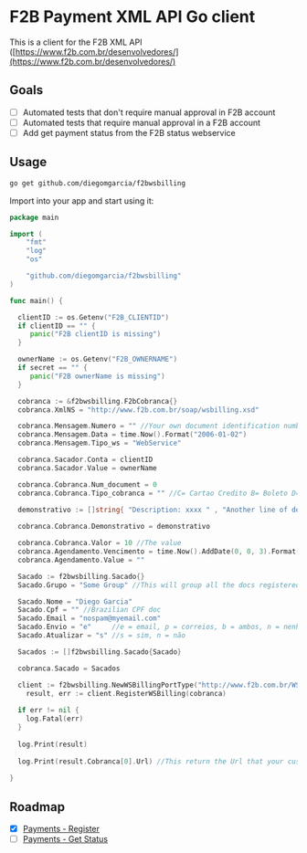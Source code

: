 # F2B Payment XML API Go client
 
This is a client for the F2B XML API ([https://www.f2b.com.br/desenvolvedores/](https://www.f2b.com.br/desenvolvedores/)

## Goals

- [ ] Automated tests that don't require manual approval in F2B account
- [ ] Automated tests that require manual approval in a F2B account 
- [ ] Add get payment status from the F2B status webservice

## Usage

```bash
go get github.com/diegomgarcia/f2bwsbilling
```

Import into your app and start using it:

```go
package main

import (
	"fmt"
	"log"
	"os"

	"github.com/diegomgarcia/f2bwsbilling"
)

func main() {

  clientID := os.Getenv("F2B_CLIENTID")
  if clientID == "" {
     panic("F2B clientID is missing")
  }

  ownerName := os.Getenv("F2B_OWNERNAME")
  if secret == "" {
     panic("F2B ownerName is missing")
  }

  cobranca := &f2bwsbilling.F2bCobranca{}
  cobranca.XmlNS = "http://www.f2b.com.br/soap/wsbilling.xsd"

  cobranca.Mensagem.Numero = "" //Your own document identification number
  cobranca.Mensagem.Data = time.Now().Format("2006-01-02")
  cobranca.Mensagem.Tipo_ws = "WebService"

  cobranca.Sacador.Conta = clientID
  cobranca.Sacador.Value = ownerName

  cobranca.Cobranca.Num_document = 0
  cobranca.Cobranca.Tipo_cobranca = "" //C= Cartao Credito B= Boleto D= Debito T= Transferencia Online "" = Todos

  demonstrativo := []string{ "Description: xxxx " , "Another line of description ..."}
  
  cobranca.Cobranca.Demonstrativo = demonstrativo

  cobranca.Cobranca.Valor = 10 //The value
  cobranca.Agendamento.Vencimento = time.Now().AddDate(0, 0, 3).Format("2006-01-02") //Add 3 days after today :D
  cobranca.Agendamento.Value = ""

  Sacado := f2bwsbilling.Sacado{}
  Sacado.Grupo = "Some Group" //This will group all the docs registered

  Sacado.Nome = "Diego Garcia"
  Sacado.Cpf = "" //Brazilian CPF doc
  Sacado.Email = "nospam@myemail.com"
  Sacado.Envio = "e"     //e = email, p = correios, b = ambos, n = nenhum
  Sacado.Atualizar = "s" //s = sim, n = não

  Sacados := []f2bwsbilling.Sacado{Sacado}

  cobranca.Sacado = Sacados

  client := f2bwsbilling.NewWSBillingPortType("http://www.f2b.com.br/WSBilling", false, nil)
	result, err := client.RegisterWSBilling(cobranca)
  
  if err != nil {
    log.Fatal(err)
  }
  
  log.Print(result)
  
  log.Print(result.Cobranca[0].Url) //This return the Url that your customer can pay your document.
  
}
```

## Roadmap

- [x] [Payments - Register](https://www.f2b.com.br/desenvolvedores/)
- [ ] [Payments - Get Status](https://www.f2b.com.br/desenvolvedores/)
